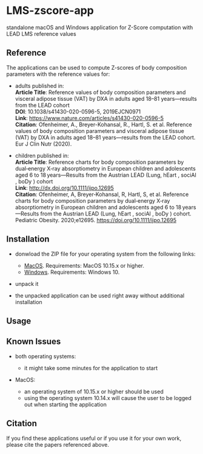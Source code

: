 # LMS-zscore-app
standalone macOS and Windows application for Z-Score computation with LEAD LMS reference values

## Reference
The applications can be used to compute Z-scores of body composition parameters with the reference values for:

- adults published in:  
__Article Title__: Reference values of body composition parameters and visceral adipose tissue (VAT) by DXA in adults aged 18–81 years—results from the LEAD cohort  
__DOI__: 10.1038/s41430-020-0596-5, 2019EJCN0971  
__Link__: https://www.nature.com/articles/s41430-020-0596-5  
__Citation__: Ofenheimer, A., Breyer-Kohansal, R., Hartl, S. et al. Reference values of body composition parameters and visceral adipose tissue (VAT) by DXA in adults aged 18–81 years—results from the LEAD cohort. Eur J Clin Nutr (2020).

- children published in:  
__Article Title__: Reference charts for body composition parameters by dual‐energy X‐ray absorptiometry in European children and adolescents aged 6 to 18 years—Results from the Austrian LEAD (Lung, hEart , sociAl , boDy ) cohort  
__Link__: http://dx.doi.org/10.1111/ijpo.12695  
__Citation__: Ofenheimer, A, Breyer‐Kohansal, R, Hartl, S, et al. Reference charts for body composition parameters by dual‐energy X‐ray absorptiometry in European children and adolescents aged 6 to 18 years—Results from the Austrian LEAD (Lung, hEart , sociAl , boDy ) cohort. Pediatric Obesity. 2020;e12695. https://doi.org/10.1111/ijpo.12695


## Installation

- donwload the ZIP file for your operating system from the following links:
  * [MacOS](https://drive.google.com/file/d/1yFeIRkFhvuneLiUll2ODbSsUWG-1iPTz/view?usp=sharing). Requirements: MacOS 10.15.x or higher.
  * [Windows](https://drive.google.com/file/d/1gehlHpsnJLuei5Q5_50DpdGRgs3DvRLQ/view?usp=sharing). Requirements: Windows 10.

- unpack it
- the unpacked application can be used right away without additional installation


## Usage


## Known Issues

* both operating systems:
  - it might take some minutes for the application to start

* MacOS:
  - an operating system of 10.15.x or higher should be used
  - using the operating system 10.14.x will cause the user to be logged out when starting the application


## Citation
If you find these applications useful or if you use it for your own work, please cite the papers referenced above.

